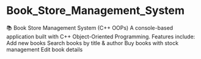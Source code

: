 # Book_Store_Management_System
📚 Book Store Management System (C++ OOPs) A console-based application built with C++ Object-Oriented Programming. Features include:  Add new books  Search books by title &amp; author  Buy books with stock management  Edit book details
